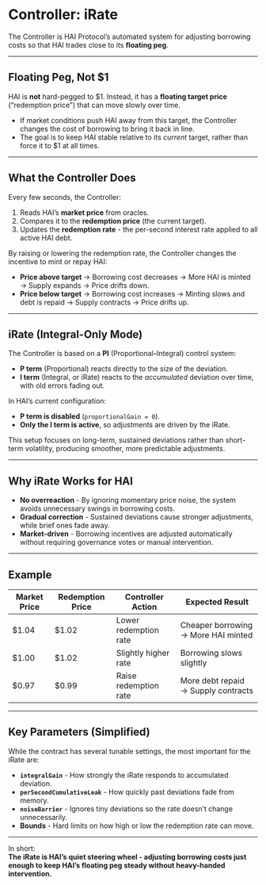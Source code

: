 # Controller: iRate

The Controller is HAI Protocol’s automated system for adjusting borrowing costs so that HAI trades close to its **floating peg**.

---

## Floating Peg, Not $1

HAI is **not** hard-pegged to $1. Instead, it has a **floating target price** (“redemption price”) that can move slowly over time.  
- If market conditions push HAI away from this target, the Controller changes the cost of borrowing to bring it back in line.  
- The goal is to keep HAI stable relative to its *current* target, rather than force it to $1 at all times.

---

## What the Controller Does

Every few seconds, the Controller:
1. Reads HAI’s **market price** from oracles.
2. Compares it to the **redemption price** (the current target).
3. Updates the **redemption rate** - the per-second interest rate applied to all active HAI debt.

By raising or lowering the redemption rate, the Controller changes the incentive to mint or repay HAI:
- **Price above target** → Borrowing cost decreases → More HAI is minted → Supply expands → Price drifts down.
- **Price below target** → Borrowing cost increases → Minting slows and debt is repaid → Supply contracts → Price drifts up.

---

## iRate (Integral-Only Mode)

The Controller is based on a **PI** (Proportional–Integral) control system:
- **P term** (Proportional) reacts directly to the size of the deviation.
- **I term** (Integral, or iRate) reacts to the *accumulated* deviation over time, with old errors fading out.

In HAI’s current configuration:
- **P term is disabled** (`proportionalGain = 0`).
- **Only the I term is active**, so adjustments are driven by the iRate.

This setup focuses on long-term, sustained deviations rather than short-term volatility, producing smoother, more predictable adjustments.

---

## Why iRate Works for HAI

- **No overreaction** - By ignoring momentary price noise, the system avoids unnecessary swings in borrowing costs.
- **Gradual correction** - Sustained deviations cause stronger adjustments, while brief ones fade away.
- **Market-driven** - Borrowing incentives are adjusted automatically without requiring governance votes or manual intervention.

---

## Example

| Market Price | Redemption Price | Controller Action          | Expected Result                         |
|--------------|------------------|----------------------------|------------------------------------------|
| $1.04        | $1.02             | Lower redemption rate      | Cheaper borrowing → More HAI minted      |
| $1.00        | $1.02             | Slightly higher rate       | Borrowing slows slightly                 |
| $0.97        | $0.99             | Raise redemption rate      | More debt repaid → Supply contracts      |

---

## Key Parameters (Simplified)

While the contract has several tunable settings, the most important for the iRate are:
- **`integralGain`** - How strongly the iRate responds to accumulated deviation.
- **`perSecondCumulativeLeak`** - How quickly past deviations fade from memory.
- **`noiseBarrier`** - Ignores tiny deviations so the rate doesn’t change unnecessarily.
- **Bounds** - Hard limits on how high or low the redemption rate can move.

---

In short:  
**The iRate is HAI’s quiet steering wheel - adjusting borrowing costs just enough to keep HAI’s floating peg steady without heavy-handed intervention.**
